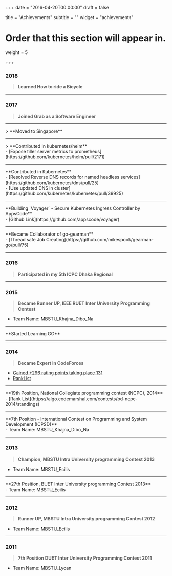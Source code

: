 +++
date = "2016-04-20T00:00:00"
draft = false

title = "Achievements"
subtitle = ""
widget = "achievements"

# Order that this section will appear in.
weight = 5

+++
### 2018
> **Learned How to ride a Bicycle**<br>

---

### 2017
> **Joined Grab as a Software Engineer**<br>
<hr>
> **Moved to Singapore**<br>
<hr>
> **Contributed In kubernetes/helm**<br>
- [Expose tiller server metrics to prometheus](https://github.com/kubernetes/helm/pull/2171)<br>
<hr>
**Contributed in Kubernetes**<br>
- [Resolved Reverse DNS records for named headless services](https://github.com/kubernetes/dns/pull/25)<br>
- [Use updated DNS in cluster](https://github.com/kubernetes/kubernetes/pull/39925)
<hr>
**Building `Voyager` - Secure Kubernetes Ingress Controller by AppsCode**<br>
- [Github Link](https://github.com/appscode/voyager)
<hr>
**Became Collaborator of go-gearman**<br>
- [Thread safe Job Creating](https://github.com/mikespook/gearman-go/pull/75)<br>

---
### 2016
> **Participated in my 5th ICPC Dhaka Regional**<br>

---
### 2015
> **Became Runner UP, IEEE RUET Inter University Programming Contest**<br>
- Team Name: MBSTU_Khajna_Dibo_Na<br>
<hr>
**Started Learning GO**


---
### 2014
> **Became Expert in CodeForces**<br>
- [Gained +296 rating points taking place 131](http://codeforces.com/bestRatingChanges/438727) <br>
- [RankList](http://codeforces.com/contest/460/standings/participant/2829534#p2829534)
<hr>
**19th Position, National Collegiate programming contest (NCPC), 2014**<br>
- [Rank List](https://algo.codemarshal.com/contests/bd-ncpc-2014/standings)
<hr>
**7th Position - International Contest on Programming and System Development (ICPSD)**<br>
- Team Name: MBSTU_Khajna_Dibo_Na<br>

---

### 2013
> **Champion, MBSTU Intra University programming Contest 2013**<br>
- Team Name: MBSTU_Ecilis<br>
<hr>
**27th Position, BUET Inter University programming Contest 2013**<br>
- Team Name: MBSTU_Ecilis<br>

---
### 2012
> **Runner UP, MBSTU Intra University programming Contest 2012**<br>
- Team Name: MBSTU_Ecilis<br>

---
### 2011
> **7th Position DUET Inter University Programming Contest 2011**<br>
- Team Name: MBSTU_Lycan<br>

